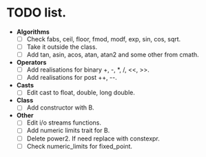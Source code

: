# TODO list.

* **Algorithms**
    * [ ] Check fabs, ceil, floor, fmod, modf, exp, sin, cos, sqrt.
    * [ ] Take it outside the class.
    * [ ] Add tan, asin, acos, atan, atan2 and some other from cmath.
* **Operators**
    * [ ] Add realisations for binary +, -, *, /, <<, >>.
    * [ ] Add realisations for post ++, --.
* **Casts**
    * [ ] Edit cast to float, double, long double.
* **Class**
    * [ ] Add constructor with B.
* **Other**
    * [ ] Edit i/o streams functions.
    * [ ] Add numeric limits trait for B.
    * [ ] Delete power2. If need replace with constexpr.
    * [ ] Check numeric_limits for fixed_point.
